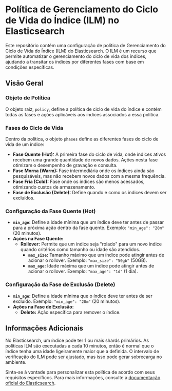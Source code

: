 # Política de Gerenciamento do Ciclo de Vida do Índice (ILM) no Elasticsearch

Este repositório contém uma configuração de política de Gerenciamento do Ciclo de Vida do Índice (ILM) do Elasticsearch. O ILM é um recurso que permite automatizar o gerenciamento do ciclo de vida dos índices, ajudando a transitar os índices por diferentes fases com base em condições específicas.

## Visão Geral

### Objeto de Política

O objeto raiz, `policy`, define a política de ciclo de vida do índice e contém todas as fases e ações aplicáveis aos índices associados a essa política.

### Fases do Ciclo de Vida

Dentro da política, o objeto `phases` define as diferentes fases do ciclo de vida de um índice:

- **Fase Quente (Hot):** A primeira fase do ciclo de vida, onde índices ativos recebem uma grande quantidade de novos dados. Ações nesta fase otimizam o desempenho de gravação e consulta.
- **Fase Morna (Warm):** Fase intermediária onde os índices ainda são pesquisáveis, mas não recebem novos dados com a mesma frequência.
- **Fase Fria (Cold):** Fase onde os índices são menos acessados, otimizando custos de armazenamento.
- **Fase de Exclusão (Delete):** Define quando e como os índices devem ser excluídos.

### Configuração da Fase Quente (Hot)

- **`min_age`:** Define a idade mínima que um índice deve ter antes de passar para a próxima ação dentro da fase quente. Exemplo: `"min_age": "20m"` (20 minutos).
- **Ações na Fase Quente:**
  - **Rollover:** Permite que um índice seja "rolado" para um novo índice quando critérios como tamanho ou idade são atendidos.
    - **`max_size`:** Tamanho máximo que um índice pode atingir antes de acionar o rollover. Exemplo: `"max_size": "50gb"` (50GB).
    - **`max_age`:** Idade máxima que um índice pode atingir antes de acionar o rollover. Exemplo: `"max_age": "1d"` (1 dia).

### Configuração da Fase de Exclusão (Delete)

- **`min_age`:** Define a idade mínima que o índice deve ter antes de ser excluído. Exemplo: `"min_age": "20m"` (20 minutos).
- **Ações na Fase de Exclusão:**
  - **Delete:** Ação específica para remover o índice.

## Informações Adicionais

No Elasticsearch, um índice pode ter 1 ou mais shards primários. As políticas ILM são executadas a cada 10 minutos, então é normal que o índice tenha uma idade ligeiramente maior que a definida. O intervalo de verificação do ILM pode ser ajustado, mas isso pode gerar sobrecarga no ambiente. 

Sinta-se à vontade para personalizar esta política de acordo com seus requisitos específicos. Para mais informações, consulte a [documentação oficial do Elasticsearch](https://www.elastic.co/guide/en/elasticsearch/reference/current/index-lifecycle-management.html).
